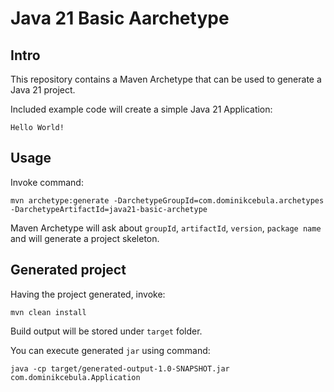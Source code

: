 # Java 21 Basic Aarchetype

## Intro

This repository contains a Maven Archetype that can be used to generate a Java 21 project.

Included example code will create a simple Java 21 Application:
```
Hello World!
```

## Usage

Invoke command:
```
mvn archetype:generate -DarchetypeGroupId=com.dominikcebula.archetypes -DarchetypeArtifactId=java21-basic-archetype
```

Maven Archetype will ask about `groupId`, `artifactId`, `version`, `package name` and will generate a project skeleton.

## Generated project

Having the project generated, invoke:
```
mvn clean install
```

Build output will be stored under `target` folder.

You can execute generated `jar` using command:
```
java -cp target/generated-output-1.0-SNAPSHOT.jar com.dominikcebula.Application
```
